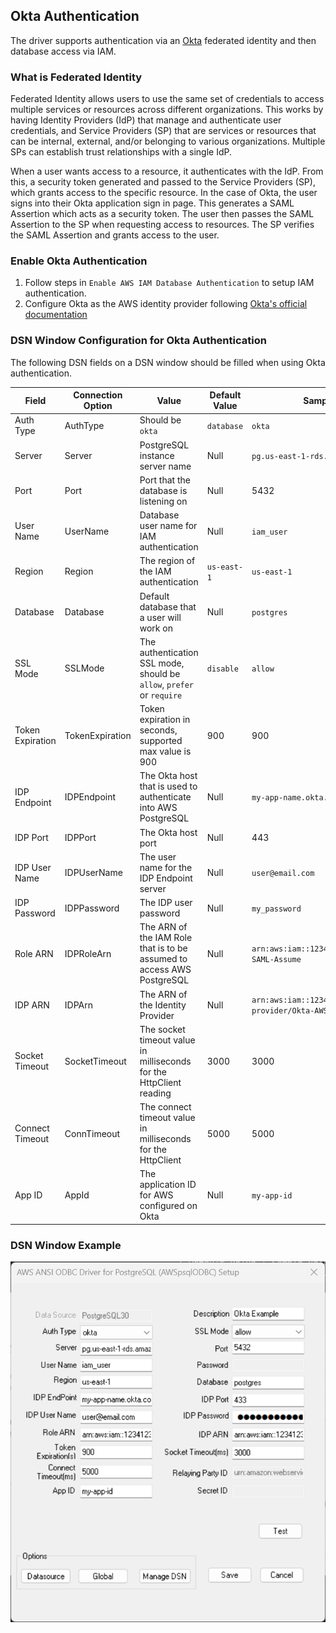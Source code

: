 ## Okta Authentication
The driver supports authentication via an [Okta](https://www.okta.com/) federated identity and then database access via IAM.

### What is Federated Identity
Federated Identity allows users to use the same set of credentials to access multiple services or resources across different organizations. This works by having Identity Providers (IdP) that manage and authenticate user credentials, and Service Providers (SP) that are services or resources that can be internal, external, and/or belonging to various organizations. Multiple SPs can establish trust relationships with a single IdP.

When a user wants access to a resource, it authenticates with the IdP. From this, a security token generated and passed to the Service Providers (SP), which grants access to the specific resource. In the case of Okta, the user signs into their Okta application sign in page. This generates a SAML Assertion which acts as a security token. The user then passes the SAML Assertion to the SP when requesting access to resources. The SP verifies the SAML Assertion and grants access to the user.

### Enable Okta Authentication
1. Follow steps in `Enable AWS IAM Database Authentication` to setup IAM authentication.
1. Configure Okta as the AWS identity provider following [Okta's official documentation](https://help.okta.com/en-us/content/topics/deploymentguides/aws/aws-deployment.htm)

### DSN Window Configuration for Okta Authentication
The following DSN fields on a DSN window should be filled when using Okta authentication.

| Field             | Connection Option | Value                                                                     | Default Value | Sample Value                                              |
|-------------------|-------------------|---------------------------------------------------------------------------|---------------|-----------------------------------------------------------|
| Auth Type         | AuthType          | Should be `okta`                                                          | `database`    | `okta`                                                    |
| Server            | Server            | PostgreSQL instance server name                                           | Null          | `pg.us-east-1-rds.amazon.com`                             |
| Port              | Port              | Port that the database is listening on                                    | Null          | 5432                                                      |
| User Name         | UserName          | Database user name for IAM authentication                                 | Null          | `iam_user`                                                |
| Region            | Region            | The region of the IAM authentication                                      | `us-east-1`   | `us-east-1`                                               |
| Database          | Database          | Default database that a user will work on                                 | Null          | `postgres`                                                |
| SSL Mode          | SSLMode           | The authentication SSL mode, should be `allow`, `prefer` or `require`     | `disable`     | `allow`                                                   |
| Token Expiration  | TokenExpiration   | Token expiration in seconds, supported max value is 900                   | 900           | 900                                                       |
| IDP Endpoint      | IDPEndpoint       | The Okta host that is used to authenticate into AWS PostgreSQL            | Null          | `my-app-name.okta.com`                                    |
| IDP Port          | IDPPort           | The Okta host port                                                        | Null          | 443                                                       |
| IDP User Name     | IDPUserName       | The user name for the IDP Endpoint server                                 | Null          | `user@email.com`                                          |
| IDP Password      | IDPPassword       | The IDP user password                                                     | Null          | `my_password`                                             |
| Role ARN          | IDPRoleArn        | The ARN of the IAM Role that is to be assumed to access AWS PostgreSQL    | Null          | `arn:aws:iam::123412341234:role/Okta-SAML-Assume`         |
| IDP ARN           | IDPArn            | The ARN of the Identity Provider                                          | Null          | `arn:aws:iam::123412341234:saml-provider/Okta-AWS-IAM`    |
| Socket Timeout    | SocketTimeout     | The socket timeout value in milliseconds for the HttpClient reading       | 3000          | 3000                                                      |
| Connect Timeout   | ConnTimeout       | The connect timeout value in milliseconds for the HttpClient              | 5000          | 5000                                                      |
| App ID            | AppId             | The application ID for AWS configured on Okta                             | Null          | `my-app-id`                                               |

### DSN Window Example
![DSN window example for Okta authentication](img/okta.png)
